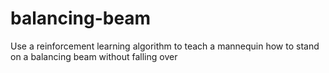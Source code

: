 # balancing-beam
Use a reinforcement learning algorithm to teach a mannequin how to stand on a balancing beam without falling over
